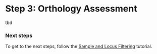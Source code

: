 # Step 3: Orthology Assessment

tbd

### Next steps
To get to the next steps, follow the [Sample and Locus Filtering](https://github.com/scrameri/CaptureAl/blob/master/tutorial/bsub/Step4_Sample_and_Locus_Filtering.md) tutorial.
